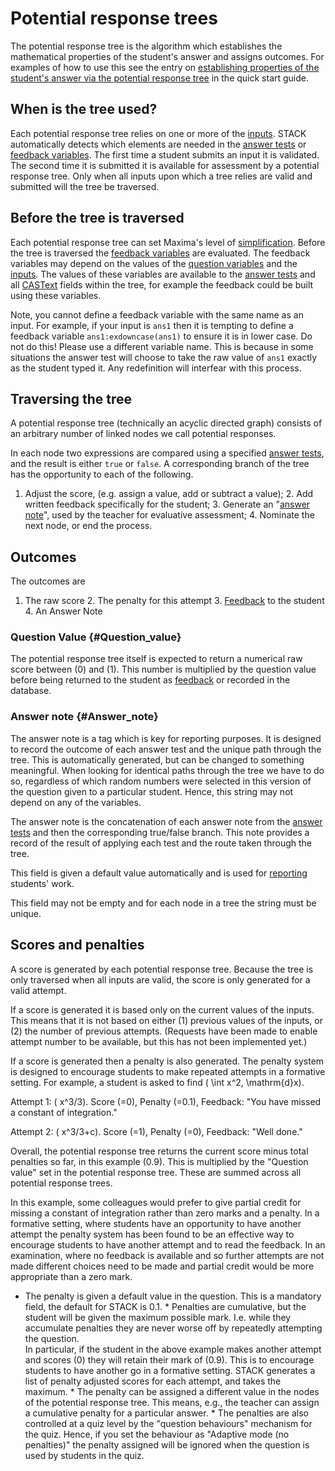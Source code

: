 # Potential response trees

The potential response tree is the algorithm which establishes the mathematical properties of the student's answer and assigns outcomes. For examples 
of how to use this see the entry on [establishing properties of the student's answer via the potential response 
tree](Authoring_quick_start.md#Answer_props_via_prt) in the quick start guide.

## When is the tree used? ##

Each potential response tree relies on one or more of the [inputs](Inputs.md). STACK automatically detects which elements are needed in the [answer 
tests](Answer_tests.md) or [feedback variables](KeyVals.md#Feedback_variables). The first time a student submits an input it is validated. The second 
time it is submitted it is available for assessment by a potential response tree. Only when all inputs upon which a tree relies are valid and submitted 
will the tree be traversed.

## Before the tree is traversed ##

Each potential response tree can set Maxima's level of [simplification](../CAS/Simplification.md). Before the tree is traversed the [feedback 
variables](KeyVals.md#Feedback_variables) are evaluated. The feedback variables may depend on the values of the [question 
variables](KeyVals.md#Question_variables) and the [inputs](Inputs.md). The values of these variables are available to the [answer 
tests](Answer_tests.md) and all [CASText](CASText.md) fields within the tree, for example the feedback could be built using these variables.

Note, you cannot define a feedback variable with the same name as an input.  For example, if your input is `ans1` then it is tempting to define a 
feedback variable `ans1:exdowncase(ans1)` to ensure it is in lower case.  Do not do this!  Please use a different variable name.  This is because in 
some situations the answer test will choose to take the raw value of `ans1` exactly as the student typed it.  Any redefinition will interfear with this 
process.

## Traversing the tree ##

A potential response tree (technically an acyclic directed graph) consists of an arbitrary number of linked nodes we call potential responses.

In each node two expressions are compared using a specified [answer tests](Answer_tests.md), and the result is either `true` or `false`. A 
corresponding branch of the tree has the opportunity to each of the following.

1. Adjust the score, (e.g. assign a value, add or subtract a value); 2. Add written feedback specifically for the student; 3. Generate an "[answer 
note](Potential_response_trees.md#Answer_note)", used by the teacher for evaluative assessment; 4. Nominate the next node, or end the process.

## Outcomes  ##

The outcomes are

1. The raw score 2. The penalty for this attempt 3. [Feedback](Feedback.md) to the student 4. An Answer Note

### Question Value {#Question_value}

The potential response tree itself is expected to return a numerical raw score between \(0\) and \(1\). This number is multiplied by the question value 
before being returned to the student as [feedback](Feedback.md) or recorded in the database.

### Answer note {#Answer_note}

The answer note is a tag which is key for reporting purposes.  It is designed to record the outcome of each answer test and the unique path through the 
tree.  This is automatically generated, but can be changed to something meaningful.   When looking for identical paths through the tree we have to do 
so, regardless of which random numbers were selected in this version of the question given to a particular student.  Hence, this string may not depend 
on any of the variables.

The answer note is the concatenation of each answer note from the [answer tests](Answer_tests.md) and then the corresponding true/false branch.  This 
note provides a record of the result of applying each test and the route taken through the tree.

This field is given a default value automatically and is used for [reporting](Reporting.md) students' work.

This field may not be empty and for each node in a tree the string must be unique.

## Scores and penalties ##

A score is generated by each potential response tree.  Because the tree is only traversed when all inputs are valid, the score is only generated for a 
valid attempt.

If a score is generated it is based only on the current values of the inputs.  This means that it is not based on either (1) previous values of the 
inputs, or (2) the number of previous attempts.  (Requests have been made to enable attempt number to be available, but this has not been implemented 
yet.)

If a score is generated then a penalty is also generated. The penalty system is designed to encourage students to make repeated attempts in a formative 
setting.  For example, a student is asked to find  \( \int x^2, \mathrm{d}x\).  

Attempt 1:  \( x^3/3\).  Score \(=0\), Penalty \(=0.1\), Feedback: "You have missed a constant of integration."

Attempt 2:  \( x^3/3+c\).  Score \(=1\), Penalty \(=0\), Feedback: "Well done."

Overall, the potential response tree returns the current score minus total penalties so far, in this example \(0.9\).  This is multiplied by the 
"Question value" set in the potential response tree.  These are summed across all potential response trees.

In this example, some colleagues would prefer to give partial credit for missing a constant of integration rather than zero marks and a penalty.  In a 
formative setting, where students have an opportunity to have another attempt the penalty system has been found to be an effective way to encourage 
students to have another attempt and to read the feedback.  In an examination, where no feedback is available and so further attempts are not made 
different choices need to be made and partial credit would be more appropriate than a zero mark.

* The penalty is given a default value in the question.  This is a mandatory field, the default for STACK is 0.1.  * Penalties are cumulative, but the 
student will be given the maximum possible mark.  I.e. while they accumulate penalties they are never worse off by repeatedly attempting the question.  
In particular, if the student in the above example makes another attempt and scores \(0\) they will retain their mark of \(0.9\).  This is to encourage 
students to have another go in a formative setting.  STACK generates a list of penalty adjusted scores for each attempt, and takes the maximum. * The 
penalty can be assigned a different value in the nodes of the potential response tree.  This means, e.g., the teacher can assign a cumulative penalty 
for a particular answer. * The penalties are also controlled at a quiz level by the "question behaviours" mechanism for the quiz.  Hence, if you set 
the behaviour as "Adaptive mode (no penalties)" the penalty assigned will be ignored when the question is used by students in the quiz.



